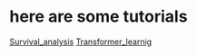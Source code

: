 # here are some tutorials

[Survival_analysis](/Survival_analysis)
[Transformer_learnig](/Awesome-Transformer-learning/)

